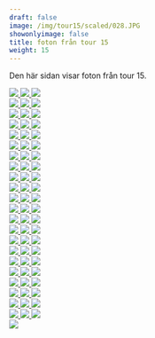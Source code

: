 ```yaml
---  
draft: false  
image: /img/tour15/scaled/028.JPG  
showonlyimage: false  
title: foton från tour 15  
weight: 15  
---
```


Den här sidan visar foton från tour 15.

<div class="col-md-8"> <div class="row">  
<a href="/img/tour15/scaled/001.JPG" data-toggle="lightbox"         data-gallery="example-gallery" class="col-sm-4">
<img src="/img/tour15/thumbs/001.JPG" class="img-fluid"> </a>  
<a href="/img/tour15/scaled/002.JPG" data-toggle="lightbox"         data-gallery="example-gallery" class="col-sm-4">
<img src="/img/tour15/thumbs/002.JPG" class="img-fluid"> </a>  
<a href="/img/tour15/scaled/003.JPG" data-toggle="lightbox"         data-gallery="example-gallery" class="col-sm-4">
<img src="/img/tour15/thumbs/003.JPG" class="img-fluid"> </a> </div>
<div class="row">  
<a href="/img/tour15/scaled/004.JPG" data-toggle="lightbox"         data-gallery="example-gallery" class="col-sm-4">
<img src="/img/tour15/thumbs/004.JPG" class="img-fluid"> </a>  
<a href="/img/tour15/scaled/005.JPG" data-toggle="lightbox"         data-gallery="example-gallery" class="col-sm-4">
<img src="/img/tour15/thumbs/005.JPG" class="img-fluid"> </a>  
<a href="/img/tour15/scaled/006.JPG" data-toggle="lightbox"         data-gallery="example-gallery" class="col-sm-4">
<img src="/img/tour15/thumbs/006.JPG" class="img-fluid"> </a> </div>
<div class="row">  
<a href="/img/tour15/scaled/007.JPG" data-toggle="lightbox"         data-gallery="example-gallery" class="col-sm-4">
<img src="/img/tour15/thumbs/007.JPG" class="img-fluid"> </a>  
<a href="/img/tour15/scaled/008.JPG" data-toggle="lightbox"         data-gallery="example-gallery" class="col-sm-4">
<img src="/img/tour15/thumbs/008.JPG" class="img-fluid"> </a>  
<a href="/img/tour15/scaled/009.JPG" data-toggle="lightbox"         data-gallery="example-gallery" class="col-sm-4">
<img src="/img/tour15/thumbs/009.JPG" class="img-fluid"> </a> </div>
<div class="row">  
<a href="/img/tour15/scaled/010.JPG" data-toggle="lightbox"         data-gallery="example-gallery" class="col-sm-4">
<img src="/img/tour15/thumbs/010.JPG" class="img-fluid"> </a>  
<a href="/img/tour15/scaled/011.JPG" data-toggle="lightbox"         data-gallery="example-gallery" class="col-sm-4">
<img src="/img/tour15/thumbs/011.JPG" class="img-fluid"> </a>  
<a href="/img/tour15/scaled/012.JPG" data-toggle="lightbox"         data-gallery="example-gallery" class="col-sm-4">
<img src="/img/tour15/thumbs/012.JPG" class="img-fluid"> </a> </div>
<div class="row">  
<a href="/img/tour15/scaled/013.JPG" data-toggle="lightbox"         data-gallery="example-gallery" class="col-sm-4">
<img src="/img/tour15/thumbs/013.JPG" class="img-fluid"> </a>  
<a href="/img/tour15/scaled/014.JPG" data-toggle="lightbox"         data-gallery="example-gallery" class="col-sm-4">
<img src="/img/tour15/thumbs/014.JPG" class="img-fluid"> </a>  
<a href="/img/tour15/scaled/015.JPG" data-toggle="lightbox"         data-gallery="example-gallery" class="col-sm-4">
<img src="/img/tour15/thumbs/015.JPG" class="img-fluid"> </a> </div>
<div class="row">  
<a href="/img/tour15/scaled/016.JPG" data-toggle="lightbox"         data-gallery="example-gallery" class="col-sm-4">
<img src="/img/tour15/thumbs/016.JPG" class="img-fluid"> </a>  
<a href="/img/tour15/scaled/017.JPG" data-toggle="lightbox"         data-gallery="example-gallery" class="col-sm-4">
<img src="/img/tour15/thumbs/017.JPG" class="img-fluid"> </a>  
<a href="/img/tour15/scaled/018.JPG" data-toggle="lightbox"         data-gallery="example-gallery" class="col-sm-4">
<img src="/img/tour15/thumbs/018.JPG" class="img-fluid"> </a> </div>
<div class="row">  
<a href="/img/tour15/scaled/019.JPG" data-toggle="lightbox"         data-gallery="example-gallery" class="col-sm-4">
<img src="/img/tour15/thumbs/019.JPG" class="img-fluid"> </a>  
<a href="/img/tour15/scaled/020.JPG" data-toggle="lightbox"         data-gallery="example-gallery" class="col-sm-4">
<img src="/img/tour15/thumbs/020.JPG" class="img-fluid"> </a>  
<a href="/img/tour15/scaled/021.JPG" data-toggle="lightbox"         data-gallery="example-gallery" class="col-sm-4">
<img src="/img/tour15/thumbs/021.JPG" class="img-fluid"> </a> </div>
<div class="row">  
<a href="/img/tour15/scaled/022.JPG" data-toggle="lightbox"         data-gallery="example-gallery" class="col-sm-4">
<img src="/img/tour15/thumbs/022.JPG" class="img-fluid"> </a>  
<a href="/img/tour15/scaled/023.JPG" data-toggle="lightbox"         data-gallery="example-gallery" class="col-sm-4">
<img src="/img/tour15/thumbs/023.JPG" class="img-fluid"> </a>  
<a href="/img/tour15/scaled/024.JPG" data-toggle="lightbox"         data-gallery="example-gallery" class="col-sm-4">
<img src="/img/tour15/thumbs/024.JPG" class="img-fluid"> </a> </div>
<div class="row">  
<a href="/img/tour15/scaled/025.JPG" data-toggle="lightbox"         data-gallery="example-gallery" class="col-sm-4">
<img src="/img/tour15/thumbs/025.JPG" class="img-fluid"> </a>  
<a href="/img/tour15/scaled/026.JPG" data-toggle="lightbox"         data-gallery="example-gallery" class="col-sm-4">
<img src="/img/tour15/thumbs/026.JPG" class="img-fluid"> </a>  
<a href="/img/tour15/scaled/027.JPG" data-toggle="lightbox"         data-gallery="example-gallery" class="col-sm-4">
<img src="/img/tour15/thumbs/027.JPG" class="img-fluid"> </a> </div>
<div class="row">  
<a href="/img/tour15/scaled/028.JPG" data-toggle="lightbox"         data-gallery="example-gallery" class="col-sm-4">
<img src="/img/tour15/thumbs/028.JPG" class="img-fluid"> </a>  
<a href="/img/tour15/scaled/029.JPG" data-toggle="lightbox"         data-gallery="example-gallery" class="col-sm-4">
<img src="/img/tour15/thumbs/029.JPG" class="img-fluid"> </a>  
<a href="/img/tour15/scaled/030.JPG" data-toggle="lightbox"         data-gallery="example-gallery" class="col-sm-4">
<img src="/img/tour15/thumbs/030.JPG" class="img-fluid"> </a> </div>
<div class="row">  
<a href="/img/tour15/scaled/031.JPG" data-toggle="lightbox"         data-gallery="example-gallery" class="col-sm-4">
<img src="/img/tour15/thumbs/031.JPG" class="img-fluid"> </a>  
<a href="/img/tour15/scaled/032.JPG" data-toggle="lightbox"         data-gallery="example-gallery" class="col-sm-4">
<img src="/img/tour15/thumbs/032.JPG" class="img-fluid"> </a>  
<a href="/img/tour15/scaled/033.JPG" data-toggle="lightbox"         data-gallery="example-gallery" class="col-sm-4">
<img src="/img/tour15/thumbs/033.JPG" class="img-fluid"> </a> </div>
<div class="row">  
<a href="/img/tour15/scaled/034.JPG" data-toggle="lightbox"         data-gallery="example-gallery" class="col-sm-4">
<img src="/img/tour15/thumbs/034.JPG" class="img-fluid"> </a>  
<a href="/img/tour15/scaled/035.JPG" data-toggle="lightbox"         data-gallery="example-gallery" class="col-sm-4">
<img src="/img/tour15/thumbs/035.JPG" class="img-fluid"> </a>  
<a href="/img/tour15/scaled/036.JPG" data-toggle="lightbox"         data-gallery="example-gallery" class="col-sm-4">
<img src="/img/tour15/thumbs/036.JPG" class="img-fluid"> </a> </div>
<div class="row">  
<a href="/img/tour15/scaled/037.JPG" data-toggle="lightbox"         data-gallery="example-gallery" class="col-sm-4">
<img src="/img/tour15/thumbs/037.JPG" class="img-fluid"> </a>  
<a href="/img/tour15/scaled/038.JPG" data-toggle="lightbox"         data-gallery="example-gallery" class="col-sm-4">
<img src="/img/tour15/thumbs/038.JPG" class="img-fluid"> </a>  
<a href="/img/tour15/scaled/039.JPG" data-toggle="lightbox"         data-gallery="example-gallery" class="col-sm-4">
<img src="/img/tour15/thumbs/039.JPG" class="img-fluid"> </a> </div>
<div class="row">  
<a href="/img/tour15/scaled/040.JPG" data-toggle="lightbox"         data-gallery="example-gallery" class="col-sm-4">
<img src="/img/tour15/thumbs/040.JPG" class="img-fluid"> </a>  
<a href="/img/tour15/scaled/041.JPG" data-toggle="lightbox"         data-gallery="example-gallery" class="col-sm-4">
<img src="/img/tour15/thumbs/041.JPG" class="img-fluid"> </a>  
<a href="/img/tour15/scaled/042.JPG" data-toggle="lightbox"         data-gallery="example-gallery" class="col-sm-4">
<img src="/img/tour15/thumbs/042.JPG" class="img-fluid"> </a> </div>
<div class="row">  
<a href="/img/tour15/scaled/043.JPG" data-toggle="lightbox"         data-gallery="example-gallery" class="col-sm-4">
<img src="/img/tour15/thumbs/043.JPG" class="img-fluid"> </a>  
<a href="/img/tour15/scaled/044.JPG" data-toggle="lightbox"         data-gallery="example-gallery" class="col-sm-4">
<img src="/img/tour15/thumbs/044.JPG" class="img-fluid"> </a>  
<a href="/img/tour15/scaled/045.JPG" data-toggle="lightbox"         data-gallery="example-gallery" class="col-sm-4">
<img src="/img/tour15/thumbs/045.JPG" class="img-fluid"> </a> </div>
<div class="row">  
<a href="/img/tour15/scaled/046.JPG" data-toggle="lightbox"         data-gallery="example-gallery" class="col-sm-4">
<img src="/img/tour15/thumbs/046.JPG" class="img-fluid"> </a>  
<a href="/img/tour15/scaled/047.JPG" data-toggle="lightbox"         data-gallery="example-gallery" class="col-sm-4">
<img src="/img/tour15/thumbs/047.JPG" class="img-fluid"> </a>  
<a href="/img/tour15/scaled/048.JPG" data-toggle="lightbox"         data-gallery="example-gallery" class="col-sm-4">
<img src="/img/tour15/thumbs/048.JPG" class="img-fluid"> </a> </div>
<div class="row">  
<a href="/img/tour15/scaled/049.JPG" data-toggle="lightbox"         data-gallery="example-gallery" class="col-sm-4">
<img src="/img/tour15/thumbs/049.JPG" class="img-fluid"> </a>  
<a href="/img/tour15/scaled/050.JPG" data-toggle="lightbox"         data-gallery="example-gallery" class="col-sm-4">
<img src="/img/tour15/thumbs/050.JPG" class="img-fluid"> </a>  
<a href="/img/tour15/scaled/051.JPG" data-toggle="lightbox"         data-gallery="example-gallery" class="col-sm-4">
<img src="/img/tour15/thumbs/051.JPG" class="img-fluid"> </a> </div>
<div class="row">  
<a href="/img/tour15/scaled/052.JPG" data-toggle="lightbox"         data-gallery="example-gallery" class="col-sm-4">
<img src="/img/tour15/thumbs/052.JPG" class="img-fluid"> </a>  
<a href="/img/tour15/scaled/053.JPG" data-toggle="lightbox"         data-gallery="example-gallery" class="col-sm-4">
<img src="/img/tour15/thumbs/053.JPG" class="img-fluid"> </a>  
<a href="/img/tour15/scaled/054.JPG" data-toggle="lightbox"         data-gallery="example-gallery" class="col-sm-4">
<img src="/img/tour15/thumbs/054.JPG" class="img-fluid"> </a> </div>
<div class="row">  
<a href="/img/tour15/scaled/055.JPG" data-toggle="lightbox"         data-gallery="example-gallery" class="col-sm-4">
<img src="/img/tour15/thumbs/055.JPG" class="img-fluid"> </a>  
<a href="/img/tour15/scaled/056.JPG" data-toggle="lightbox"         data-gallery="example-gallery" class="col-sm-4">
<img src="/img/tour15/thumbs/056.JPG" class="img-fluid"> </a>  
<a href="/img/tour15/scaled/057.JPG" data-toggle="lightbox"         data-gallery="example-gallery" class="col-sm-4">
<img src="/img/tour15/thumbs/057.JPG" class="img-fluid"> </a> </div>
<div class="row">  
<a href="/img/tour15/scaled/058.JPG" data-toggle="lightbox"         data-gallery="example-gallery" class="col-sm-4">
<img src="/img/tour15/thumbs/058.JPG" class="img-fluid"> </a>  
<a href="/img/tour15/scaled/059.JPG" data-toggle="lightbox"         data-gallery="example-gallery" class="col-sm-4">
<img src="/img/tour15/thumbs/059.JPG" class="img-fluid"> </a>  
<a href="/img/tour15/scaled/060.JPG" data-toggle="lightbox"         data-gallery="example-gallery" class="col-sm-4">
<img src="/img/tour15/thumbs/060.JPG" class="img-fluid"> </a> </div>
<div class="row">  
<a href="/img/tour15/scaled/061.JPG" data-toggle="lightbox"         data-gallery="example-gallery" class="col-sm-4">
<img src="/img/tour15/thumbs/061.JPG" class="img-fluid"> </a>  
<a href="/img/tour15/scaled/062.JPG" data-toggle="lightbox"         data-gallery="example-gallery" class="col-sm-4">
<img src="/img/tour15/thumbs/062.JPG" class="img-fluid"> </a>  
<a href="/img/tour15/scaled/063.JPG" data-toggle="lightbox"         data-gallery="example-gallery" class="col-sm-4">
<img src="/img/tour15/thumbs/063.JPG" class="img-fluid"> </a> </div>
<div class="row">  
<a href="/img/tour15/scaled/064.JPG" data-toggle="lightbox"         data-gallery="example-gallery" class="col-sm-4">
<img src="/img/tour15/thumbs/064.JPG" class="img-fluid"> </a>  
<a href="/img/tour15/scaled/065.JPG" data-toggle="lightbox"         data-gallery="example-gallery" class="col-sm-4">
<img src="/img/tour15/thumbs/065.JPG" class="img-fluid"> </a>  
<a href="/img/tour15/scaled/066.JPG" data-toggle="lightbox"         data-gallery="example-gallery" class="col-sm-4">
<img src="/img/tour15/thumbs/066.JPG" class="img-fluid"> </a> </div>
<div class="row">  
<a href="/img/tour15/scaled/067.JPG" data-toggle="lightbox"         data-gallery="example-gallery" class="col-sm-4">
<img src="/img/tour15/thumbs/067.JPG" class="img-fluid"> </a> </div>
</div>
